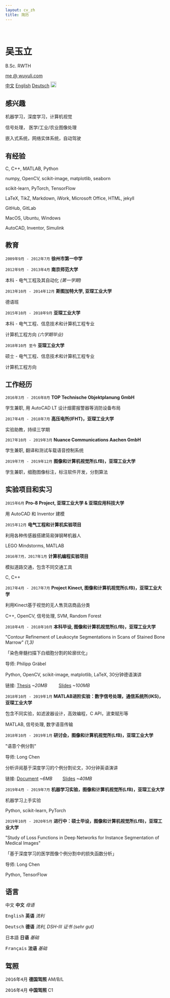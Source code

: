 ```yaml
---
layout: cv_zh
title: 简历
---
```


<br />

# 吴玉立
B.Sc. RWTH

<div id="webaddress">
<a href="mailto:me@wuyuli.com">me @ wuyuli.com</a>
<!--( have a try, it really works 😹 )</p> -->
</div>

<div id="language">
<span><a href="https://yuliwu.github.io/cv/zh/">中文</a></span>
<span><a href="https://yuliwu.github.io/cv/en/">English</a></span>
<span><a href="https://yuliwu.github.io/cv/de/">Deutsch</a></span>
<span><a href="https://yuliwu.github.io/cv/print/" target="_blank"><img src="https://img.icons8.com/metro/26/000000/print.png" alt="Printable" style="width:18px;height:18px;margin-top: 10px;"></a></span>
</div>

## 感兴趣
机器学习，深度学习，计算机视觉

信号处理， 医学/工业/农业图像处理

嵌入式系统，网络实体系统，自动驾驶


## 有经验
C, C++, MATLAB, Python

numpy, OpenCV, scikit-image, matplotlib, seaborn

scikit-learn, PyTorch, TensorFlow

LaTeX, TikZ, Markdown, iWork, Microsoft Office, HTML, jekyll

GitHub, GitLab

MacOS, Ubuntu, Windows

AutoCAD, Inventor, Simulink


## 教育

`2009年9月 - 2012年7月`
__徐州市第一中学__

`2012年9月 - 2013年4月`
__南京师范大学__

本科 - 电气工程及其自动化 *(第一学期)*

`2013年10月 - 2014年12月`
__斯图加特大学, 亚琛工业大学__

德语班

`2015年10月 - 2018年9月`
__亚琛工业大学__

本科 - 电气工程、信息技术和计算机工程专业

计算机工程方向  *(六学期毕业)*

`2018年10月 至今`
__亚琛工业大学__

硕士 - 电气工程、信息技术和计算机工程专业

计算机工程方向

## 工作经历
`2016年3月 - 2016年8月`
__TOP Technische Objektplanung GmbH__

学生兼职, 用 AutoCAD LT 设计烟雾报警器等消防设备布局

`2017年4月 - 2018年7月`
__高压电所(IFHT)，亚琛工业大学__

实验助教，持续三学期

`2017年10月 - 2019年3月`
__Nuance Communications Aachen GmbH__

学生兼职, 翻译和测试车载语音控制系统

`2019年7月 - 2019年12月`
__图像和计算机视觉所(LfB)，亚琛工业大学__

学生兼职，细胞图像标注，标注软件开发，分割算法


## 实验项目和实习
`2015年6月`
__Pro-8 Project, 亚琛工业大学 & 亚琛应用科技大学__

用 AutoCAD 和 Inventor 建模

`2015年12月`
__电气工程和计算机实验项目__

利用各种传感器搭建简易弹钢琴机器人

LEGO Mindstorms, MATLAB

`2016年7月，2017年1月`
__计算机编程实验项目__

模拟道路交通，包含不同交通工具

C, C++

`2017年4月 - 2017年7月`
__Project Kinect, 图像和计算机视觉所(LfB)，亚琛工业大学__

利用Kinect基于视觉的无人售货店商品分类

C++, OpenCV, 信号处理, SVM, Random Forest

`2018年4月 - 2018年10月`
__本科毕设, 图像和计算机视觉所(LfB)，亚琛工业大学__

"Contour Refinement of Leukocyte Segmentations in Scans of Stained Bone Marrow" *(1,3)*

「染色脊髓扫描下白细胞分割的轮廓优化」

导师: Philipp Gräbel

Python, OpenCV, scikit-image, matplotlib, LaTeX, 30分钟德语演讲

链接: <a href="https://yuliwu.github.io/cloud/ba/Thesis.pdf" target="_blank">Thesis</a> *&#126;20MB* &emsp;&emsp; <a href="https://yuliwu.github.io/cloud/ba-slides/" target="_blank">Slides</a> *&#126;100MB*


`2018年10月 - 2019年1月`
__MATLAB进阶实验：数字信号处理，通信系统所(IKS)，亚琛工业大学__

包含不同实验，如滤波器设计，高效编程，C API，波束赋形等

MATLAB, 信号处理, 数字语音传输

`2018年10月 - 2019年1月`
__研讨会，图像和计算机视觉所(LfB)，亚琛工业大学__

"语意个例分割"

导师: Long Chen

分析评阅基于深度学习的个例分割论文，30分钟英语演讲

链接: <a href="https://yuliwu.github.io/cloud/seminar-doc/Document.pdf">Document</a> *&#126;6MB* &emsp;&emsp;<a href="https://yuliwu.github.io/cloud/slides/">Slides</a> *&#126;40MB*

`2019年4月 - 2019年7月`
__机器学习实验，图像和计算机视觉所(LfB)，亚琛工业大学__

机器学习上手实验

Python, scikit-learn, PyTorch

`2019年10月 - 2020年5月`
__进行中：硕士毕设，图像和计算机视觉所(LfB)，亚琛工业大学__

"Study of Loss Functions in Deep Networks for Instance Segmentation of Medical Images" 

「基于深度学习的医学图像个例分割中的损失函数分析」

导师: Long Chen

Python, TensorFlow


## 语言
<tt>中文</tt>
__中文__ <i>母语</i>

<tt>English</tt>
__英语__  <i>流利</i>

<tt>Deutsch</tt>
__德语__ <i>流利, DSH-III 证书 *(sehr gut)*</i>

<tt>日本語</tt>
__日语__ <i>基础</i>

<tt>Français</tt>
__法语__ <i>基础</i>


## 驾照
<tt>2016年4月</tt>
__德国驾照__ <ii>AM/B/L</ii>

<tt>2016年4月</tt>
__中国驾照__ <ii>C1</ii>
<br />
<br />
<br />
<br />
<!--
Last updated: Oct 2019 -->
